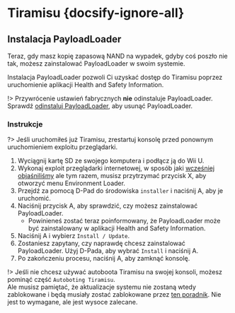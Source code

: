 # Tiramisu {docsify-ignore-all}

## Instalacja PayloadLoader

Teraz, gdy masz kopię zapasową NAND na wypadek, gdyby coś poszło nie tak, możesz zainstalować PayloadLoader w swoim systemie.

Instalacja PayloadLoader pozwoli Ci uzyskać dostęp do Tiramisu poprzez uruchomienie aplikacji Health and Safety Information.

!> Przywrócenie ustawień fabrycznych **nie** odinstaluje PayloadLoader. Sprawdź [odinstaluj PayloadLoader](../../uninstall-payloadloader), aby usunąć PayloadLoader.

### Instrukcje

?> Jeśli uruchomiłeś już Tiramisu, zrestartuj konsolę przed ponownym uruchomieniem exploitu przeglądarki.

1. Wyciągnij kartę SD ze swojego komputera i podłącz ją do Wii U.
1. Wykonaj exploit przeglądarki internetowej, w sposób jaki [wcześniej objaśniliśmy](browser-exploit) ale tym razem, musisz przytrzymać przycisk X, aby otworzyć menu Environment Loader.
1. Przejdź za pomocą D-Pad do środowiska `installer` i naciśnij A, aby je uruchomić.
1. Naciśnij przycisk A, aby sprawdzić, czy możesz zainstalować PayloadLoader.
    - Powinieneś zostać teraz poinformowany, że PayloadLoader może być zainstalowany w aplikacji Health and Safety Information.
1. Naciśnij A i wybierz `Install / Update`.
1. Zostaniesz zapytany, czy naprawdę chcesz zainstalować PayloadLoader. Użyj D-Pada, aby wybrać `Install` i naciśnij A.
1. Po zakończeniu procesu, naciśnij A, aby zamknąć konsolę.

!> Jeśli nie chcesz używać autoboota Tiramisu na swojej konsoli, możesz pominąć część `Autoboting Tiramisu`. </br> Ale musisz pamiętać, że aktualizacje systemu nie zostaną wtedy zablokowane i będą musiały zostać zablokowane przez [ten poradnik](../block-updates). Nie jest to wymagane, ale jest wysoce zalecane.